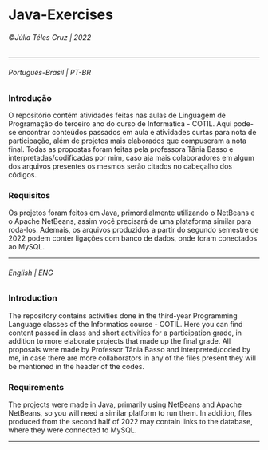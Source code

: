 # Java-Exercises
###### &copy;Júlia Téles Cruz | 2022
________

###### Português-Brasil | PT-BR
### Introdução
O repositório contém atividades feitas nas aulas de Linguagem de Programação do terceiro ano do curso de Informática - COTIL. 
Aqui pode-se encontrar conteúdos passados em aula e atividades curtas para nota de participação, além de projetos mais elaborados que compuseram a nota final.
Todas as propostas foram feitas pela professora Tânia Basso e interpretadas/codificadas por mim, caso aja mais colaboradores em algum dos arquivos presentes
os mesmos serão citados no cabeçalho dos códigos. 

### Requisitos
Os projetos foram feitos em Java, primordialmente utilizando o NetBeans e o Apache NetBeans, assim você precisará de uma plataforma similar para roda-los. 
Ademais, os arquivos produzidos a partir do segundo semestre de 2022 podem conter ligações com banco de dados, onde foram conectados ao MySQL.
________

###### English | ENG
### Introduction
The repository contains activities done in the third-year Programming Language classes of the Informatics course - COTIL.
Here you can find content passed in class and short activities for a participation grade, in addition to more elaborate projects that made up the final grade.
All proposals were made by Professor Tânia Basso and interpreted/coded by me, in case there are more collaborators in any of the files present
they will be mentioned in the header of the codes.

### Requirements
The projects were made in Java, primarily using NetBeans and Apache NetBeans, so you will need a similar platform to run them. 
In addition, files produced from the second half of 2022 may contain links to the database, where they were connected to MySQL.
________
